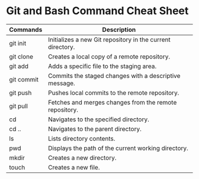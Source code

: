 # Git and Bash Command Cheat Sheet 

| Commands    | Description                                                |
|-------------|------------------------------------------------------------|
| git init    | Initializes a new Git repository in the current directory. |
| git clone   | Creates a local copy of a remote repository.               |
| git add     | Adds a specific file to the staging area.                  |
| git commit  | Commits the staged changes with a descriptive message.     |
| git push    | Pushes local commits to the remote repository.             |
| git pull    | Fetches and merges changes from the remote repository.     |
| cd          | Navigates to the specified directory.                      |
| cd ..       | Navigates to the parent directory.                         |
| ls          | Lists directory contents.                                  |
| pwd         | Displays the path of the current working directory.        |
| mkdir       | Creates a new directory.                                   |
| touch       | Creates a new file.                                        |